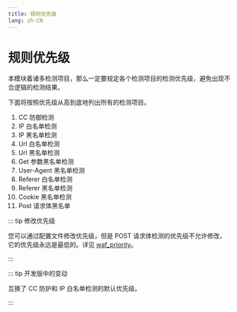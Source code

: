 ```yaml
---
title: 规则优先级
lang: zh-CN
---
```


# 规则优先级

本模块着诸多检测项目，那么一定要规定各个检测项目的检测优先级，避免出现不合逻辑的检测结果。

下面将按照优先级从高到底地列出所有的检测项目。

1. CC 防御检测
2. IP 白名单检测
3. IP 黑名单检测
4. Url 白名单检测
5. Url 黑名单检测
6. Get 参数黑名单检测
7. User-Agent 黑名单检测
8. Referer 白名单检测
9. Referer 黑名单检测
10. Cookie 黑名单检测
11. Post 请求体黑名单


::: tip 修改优先级

您可以通过配置文件修改优先级，但是 POST 请求体检测的优先级不允许修改，它的优先级永远是最低的。详见 [waf_priority](syntax.md#waf-priority)。

:::

::: tip 开发版中的变动

互换了 CC 防护和 IP 白名单检测的默认优先级。

:::
